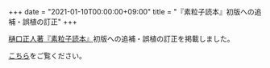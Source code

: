 +++
date = "2021-01-10T00:00:00+09:00"
title = "『素粒子読本』初版への追補・誤植の訂正"
+++

[樋口正人著『素粒子読本』](https://www.yamanami.tokyo/particle_tokuhon/)初版への追補・誤植の訂正を掲載しました。

[こちら](https://www.yamanami.tokyo/particle_tokuhon/#%E5%88%9D%E7%89%88%E3%81%B8%E3%81%AE%E8%BF%BD%E8%A3%9C%E8%AA%A4%E6%A4%8D%E3%81%AE%E8%A8%82%E6%AD%A3)をご覧ください。
